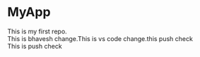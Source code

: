 # MyApp
This is my first repo.
<br>
This is bhavesh change.This is vs code change.this push check
<br>
This is push check